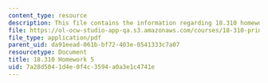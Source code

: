 ```yaml
---
content_type: resource
description: This file contains the information regarding 18.310 homework 5.
file: https://ol-ocw-studio-app-qa.s3.amazonaws.com/courses/18-310-principles-of-discrete-applied-mathematics-fall-2013/7a28d5041d4e0f4c3594a0a3e1c4741e_MIT18_310F13_Homework5.pdf
file_type: application/pdf
parent_uid: da91eead-061b-bf72-403e-0541333c7a07
resourcetype: Document
title: 18.310 Homework 5
uid: 7a28d504-1d4e-0f4c-3594-a0a3e1c4741e
---
```

